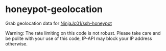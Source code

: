 # honeypot-geolocation
Grab geolocation data for [NinjaJc01/ssh-honeypot](https://github.com/NinjaJc01/ssh-honeypot)

Warning: The rate limiting on this code is not robust. Please take care and be polite with your use of this code, IP-API may block your IP address otherwise.
